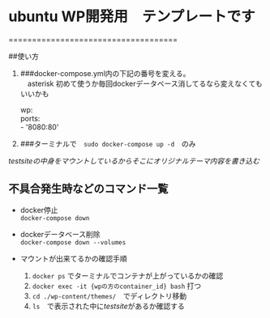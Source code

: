 # ubuntu WP開発用　テンプレートです
====================================

##使い方

1. ###docker-compose.yml内の下記の番号を変える。  
　asterisk 初めて使うか毎回dockerデータベース消してるなら変えなくてもいいかも

    wp:  
        ports:  
            - '8080:80'   

2. ###ターミナルで　`sudo docker-compose up -d`　のみ

*testsiteの中身をマウントしているからそこにオリジナルテーマ内容を書き込む*

## 不具合発生時などのコマンド一覧

* docker停止  
    `docker-compose down`

* dockerデータベース削除  
    `docker-compose down --volumes`

* マウントが出来てるかの確認手順  
    1. `docker ps` でターミナルでコンテナが上がっているかの確認  
    2. `docker exec -it {wpの方のcontainer_id} bash` 打つ  
    3. `cd ./wp-content/themes/`　でディレクトリ移動  
    4. `ls`　で表示された中に*testsite*があるか確認する  